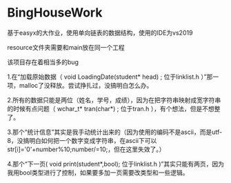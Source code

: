# BingHouseWork
基于easyx的大作业，使用单向链表的数据结构，使用的IDE为vs2019

resource文件夹需要和main放在同一个工程

该项目存在着相当多的bug

1.在“加载原始数据（ void LoadingDate(student* head) ; 位于linklist.h ）”那一项，malloc了没释放。尝试挣扎过，没搞明白怎么办。

2.所有的数据只能是两位（姓名，学号，成绩），因为在把字符串映射成宽字符串的时候有点问题（ wchar_t* tran(char*) ; 位于tran.h ），有个想法，但是不想整了。

3.那个“统计信息”其实是我手动统计出来的（因为使用的编码不是ascii，而是utf-8，没搞明白如何把一个数字变成字符串，在ascii下可以str[i]='0'+number%10;number/=10;，但在这里失效了。）

4.那个“下一页( void print(student*,bool); 位于linklist.h )”其实只能有两页，因为我用bool类型进行了控制，如果要多加一页需要改类型和一些逻辑。
